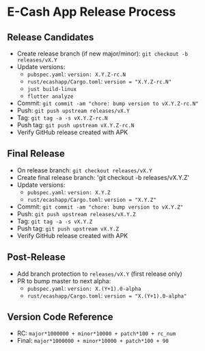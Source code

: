 # E-Cash App Release Process

## Release Candidates
- Create release branch (if new major/minor): `git checkout -b releases/vX.Y`
- Update versions:
  - `pubspec.yaml`: `version: X.Y.Z-rc.N`
  - `rust/ecashapp/Cargo.toml`: `version = "X.Y.Z-rc.N"`
  - `just build-linux`
  - `flutter analyze`
- Commit: `git commit -am "chore: bump version to vX.Y.Z-rc.N"`
- Push: `git push upstream releases/vX.Y`
- Tag: `git tag -a -s vX.Y.Z-rc.N`
- Push tag: `git push upstream vX.Y.Z-rc.N`
- Verify GitHub release created with APK

## Final Release
- On release branch: `git checkout releases/vX.Y`
- Create final release branch: 'git checkout -b releases/vX.Y.Z'
- Update versions:
  - `pubspec.yaml`: `version: X.Y.Z`
  - `rust/ecashapp/Cargo.toml`: `version = "X.Y.Z"`
- Commit: `git commit -am "chore: bump version to vX.Y.Z"`
- Push: `git push upstream releases/vX.Y.Z`
- Tag: `git tag -a -s vX.Y.Z`
- Push tag: `git push upstream vX.Y.Z`
- Verify GitHub release created with APK

## Post-Release
- Add branch protection to `releases/vX.Y` (first release only)
- PR to bump master to next alpha:
  - `pubspec.yaml`: `version: X.(Y+1).0-alpha`
  - `rust/ecashapp/Cargo.toml`: `version = "X.(Y+1).0-alpha"`

## Version Code Reference
- RC: `major*1000000 + minor*10000 + patch*100 + rc_num`
- Final: `major*1000000 + minor*10000 + patch*100 + 90`

